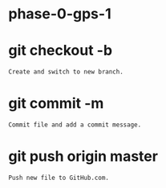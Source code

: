 # phase-0-gps-1

# git checkout -b 
	Create and switch to new branch. 

# git commit -m 
	Commit file and add a commit message. 

# git push origin master
	Push new file to GitHub.com.
	
